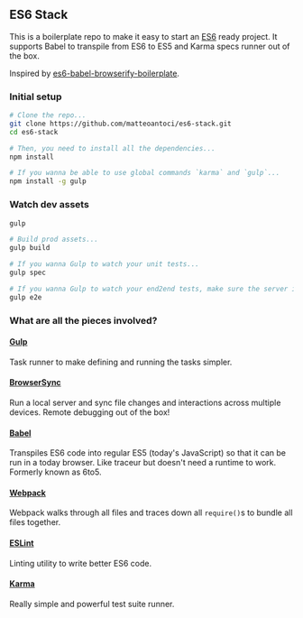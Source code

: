 ## ES6 Stack

This is a boilerplate repo to make it easy to start an [ES6] ready project.
It supports Babel to transpile from ES6 to ES5 and Karma specs runner out of the box.

Inspired by [es6-babel-browserify-boilerplate](https://github.com/thoughtram/es6-6to5-browserify-boilerplate.git).


### Initial setup

```bash
# Clone the repo...
git clone https://github.com/matteoantoci/es6-stack.git
cd es6-stack

# Then, you need to install all the dependencies...
npm install

# If you wanna be able to use global commands `karma` and `gulp`...
npm install -g gulp
```

### Watch dev assets
```bash
gulp

# Build prod assets...
gulp build

# If you wanna Gulp to watch your unit tests...
gulp spec

# If you wanna Gulp to watch your end2end tests, make sure the server is running and...
gulp e2e
```


### What are all the pieces involved?

#### [Gulp]
Task runner to make defining and running the tasks simpler.

#### [BrowserSync]
Run a local server and sync file changes and interactions across multiple devices. Remote debugging out of the box!

#### [Babel]
Transpiles ES6 code into regular ES5 (today's JavaScript) so that it can be run in a today browser. 
Like traceur but doesn't need a runtime to work. Formerly known as 6to5.

#### [Webpack]
Webpack walks through all files and traces down all `require()`s to bundle all files together.

#### [ESLint]
Linting utility to write better ES6 code.

#### [Karma]
Really simple and powerful test suite runner.

[BrowserSync]: http://www.browsersync.io/
[ES6]: http://wiki.ecmascript.org/doku.php?id=harmony:specification_drafts
[Babel]: http://babeljs.io/
[CommonJS]: http://wiki.commonjs.org/wiki/CommonJS
[Webpack]: http://webpack.github.io/
[Gulp]: http://gulpjs.com/
[ESLint]: http://eslint.org/
[Karma]: http://karma-runner.github.io/
